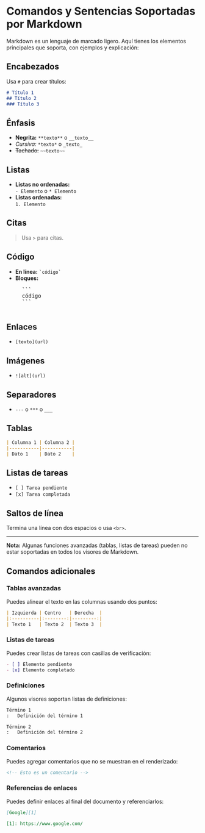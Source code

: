 # Comandos y Sentencias Soportadas por Markdown

Markdown es un lenguaje de marcado ligero. Aquí tienes los elementos principales que soporta, con ejemplos y explicación:

## Encabezados

Usa `#` para crear títulos:

```markdown
# Título 1
## Título 2
### Título 3
```

## Énfasis

- **Negrita:** `**texto**` o `__texto__`
- *Cursiva:* `*texto*` o `_texto_`
- ~~Tachado:~~ `~~texto~~`

## Listas

- **Listas no ordenadas:**  
    `- Elemento` o `* Elemento`
- **Listas ordenadas:**  
    `1. Elemento`

## Citas

> Usa `>` para citas.

## Código

- **En línea:** `` `código` ``
- **Bloques:**  
    <pre>
    ```
    código
    ```
    </pre>

## Enlaces

- `[texto](url)`

## Imágenes

- `![alt](url)`

## Separadores

- `---` o `***` o `___`

## Tablas

```markdown
| Columna 1 | Columna 2 |
|-----------|-----------|
| Dato 1    | Dato 2    |
```

## Listas de tareas

- `[ ] Tarea pendiente`
- `[x] Tarea completada`

## Saltos de línea

Termina una línea con dos espacios o usa `<br>`.

---

**Nota:** Algunas funciones avanzadas (tablas, listas de tareas) pueden no estar soportadas en todos los visores de Markdown.

## Comandos adicionales

### Tablas avanzadas

Puedes alinear el texto en las columnas usando dos puntos:

```markdown
| Izquierda | Centro   | Derecha  |
|:----------|:--------:|---------:|
| Texto 1   | Texto 2  | Texto 3  |
```

### Listas de tareas

Puedes crear listas de tareas con casillas de verificación:

```markdown
- [ ] Elemento pendiente
- [x] Elemento completado
```

### Definiciones

Algunos visores soportan listas de definiciones:

```markdown
Término 1
:   Definición del término 1

Término 2
:   Definición del término 2
```

### Comentarios

Puedes agregar comentarios que no se muestran en el renderizado:

```markdown
<!-- Esto es un comentario -->
```

### Referencias de enlaces

Puedes definir enlaces al final del documento y referenciarlos:

```markdown
[Google][1]

[1]: https://www.google.com/
```